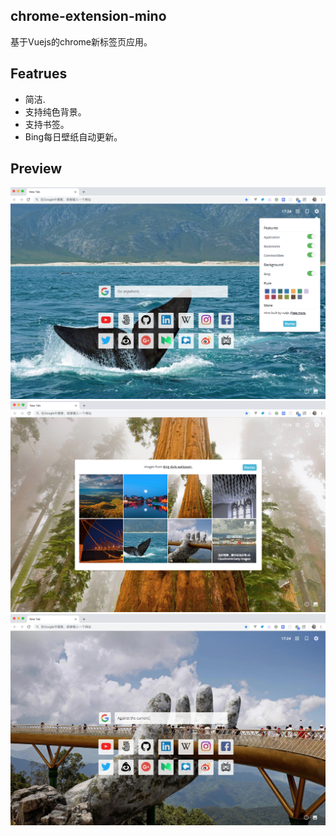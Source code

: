 ## chrome-extension-mino

基于Vuejs的chrome新标签页应用。

## Featrues
- 简洁.
- 支持纯色背景。
- 支持书签。
- Bing每日壁纸自动更新。

## Preview

![](https://github.com/Lemonreds/chrome-extension-mino/blob/master/preview/01.jpg)
![](https://github.com/Lemonreds/chrome-extension-mino/blob/master/preview/02.jpg)
![](https://github.com/Lemonreds/chrome-extension-mino/blob/master/preview/03.jpg)
